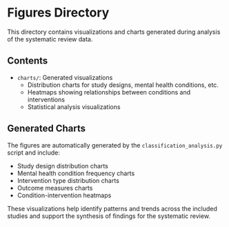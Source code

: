 # Figures Directory

This directory contains visualizations and charts generated during analysis of the systematic review data.

## Contents

- `charts/`: Generated visualizations
  - Distribution charts for study designs, mental health conditions, etc.
  - Heatmaps showing relationships between conditions and interventions
  - Statistical analysis visualizations

## Generated Charts

The figures are automatically generated by the `classification_analysis.py` script and include:
- Study design distribution charts
- Mental health condition frequency charts
- Intervention type distribution charts
- Outcome measures charts
- Condition-intervention heatmaps

These visualizations help identify patterns and trends across the included studies and support the synthesis of findings for the systematic review.